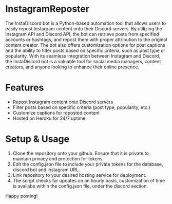 # InstagramReposter
 The InstaDiscord bot is a Python-based automation tool that allows users to easily repost Instagram content onto their Discord servers. By utilizing the Instagram API and Discord API, the bot can retrieve posts from specified accounts or hashtags, and repost them with proper attribution to the original content creator. The bot also offers customization options for post captions and the ability to filter posts based on specific criteria, such as post type or popularity. With its seamless integration between Instagram and Discord, the InstaDiscord bot is a valuable tool for social media managers, content creators, and anyone looking to enhance their online presence.

# Features
* Repost Instagram content onto Discord servers
* Filter posts based on specific criteria (post type, popularity, etc.)
* Customize captions for reposted content
* Hosted on Heroku for 24/7 uptime

# Setup & Usage
1. Clone the repository onto your github. Ensure that it is private to maintain privacy and protection for tokens.
2. Edit the config.json file to include your private tokens for the database, discord bot and instagram URL. 
3. Link repository to your desired hosting service for deployment.
4. The script checks for updates on an hourly basis, customization of time is availabe within the config.json file, under the discord section.

Happy posting!
